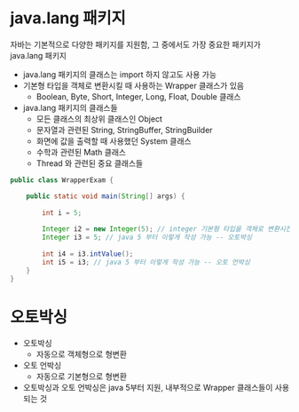 # java.lang 패키지
자바는 기본적으로 다양한 패키지를 지원함, 그 중에서도 가장 중요한 패키지가 java.lang 패키지
- java.lang 패키지의 클래스는 import 하지 않고도 사용 가능
- 기본형 타입을 객체로 변환시킬 때 사용하는 Wrapper 클래스가 있음
  - Boolean, Byte, Short, Integer, Long, Float, Double 클래스
- java.lang 패키지의 클래스들
  - 모든 클래스의 최상위 클래스인 Object
  - 문자열과 관련된 String, StringBuffer, StringBuilder
  - 화면에 값을 출력할 때 사용했던 System 클래스
  - 수학과 관련된 Math 클래스
  - Thread 와 관련된 중요 클래스들

```java
public class WrapperExam {

	public static void main(String[] args) {
		
		int i = 5;
		
		Integer i2 = new Integer(5); // integer 기본형 타입을 객체로 변환시킨 Wrapper 클래스 중 하나인 Integer
		Integer i3 = 5; // java 5 부터 이렇게 작성 가능 -- 오토박싱
		
		int i4 = i3.intValue();
		int i5 = i3; // java 5 부터 이렇게 작성 가능 -- 오토 언박싱
	}
}
```
# 오토박싱
- 오토박싱
  - 자동으로 객체형으로 형변환
- 오토 언박싱
  - 자동으로 기본형으로 형변환
- 오토박싱과 오토 언박싱은 java 5부터 지원, 내부적으로 Wrapper 클래스들이 사용되는 것